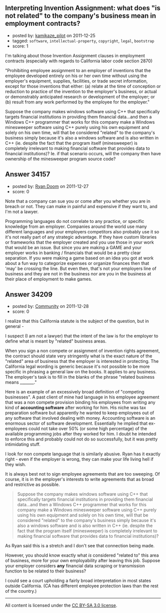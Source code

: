 ## Interpreting Invention Assignment: what does "is not related" to the company's business mean in employment contracts?

- posted by: [kamikaze_pilot](https://stackexchange.com/users/-1/6768-kamikaze-pilot) on 2011-12-25
- tagged: `software`, `intellectual-property`, `copyright`, `legal`, `bootstrap`
- score: 1

I'm talking about those Invention Assignment clauses in employment contracts (especially with regards to California labor code section 2870)

"Prohibiting employee assignment to an employer of inventions that the employee developed entirely on his or her own time without using the employer's equipment, supplies, facilities, or trade secret information, except for those inventions that either: (a) relate at the time of conception or reduction to practice of the invention to the employer's business, or actual or demonstrably anticipated research or development of the employer; or (b) result from any work performed by the employee for the employer."

Suppose the company makes windows software using C++ that specifically targets financial institutions in providing them financial data...and then a Windows C++ programmer that works for this company make a Windows minesweeper software using C++ purely using his own equipment and solely on his own time, will that be considered "related" to the company's business simply because it's also a windows software and is also written in C++ (ie. despite the fact that the program itself (minesweeper) is completely irrelevant to making financial software that provides data to financial institutions)? Ie. if that scenario occurs, will the company then have ownership of the minesweeper program source code?


## Answer 34157

- posted by: [Ryan Doom](https://stackexchange.com/users/-1/5655-ryan-doom) on 2011-12-27
- score: 0

Note that a company can sue you or come after you whether you are in breach or not.  They can make in painful and expensive if they want to, and I'm not a lawyer.

Programming languages do not correlate to any practice, or specific knowledge from an employer. Companies around the world use many different languages and your employers competitors also probably use it so it's not really part of any strategic advantage.  If they have custom libraries or frameworks that the employer created and you use those in your work that would be an issue. But since you are making a GAME and your employer works in banking / financials that would be a pretty clear separation.  If you were making a game based on an idea you got at work about a fun way to categorize expenses or organize finances then that 'may' be crossing the line.  But even then, that's not your employers line of business and they are not in the business nor are you in the business at their place of employment to make games.


## Answer 34209

- posted by: [Community](https://stackexchange.com/users/-1/-1-community) on 2011-12-28
- score: 0

I realize that this California statute is the subject of the question, but in general - 

I suspect (I am not a lawyer) that the intent of the law is for the employer to define what is meant by "related" business areas. 

When you sign a non compete or assignment of invention rights agreement, the contract should state very stringently what is the exact nature of the "related" area of business that the employer is interested in protecting. The California legal wording is generic because it's not possible to be more specific in phrasing a general law on the books. It applies to any business. The employer's task is to fill in the blanks of the phrase "related business means _______."

Here is an example of an excessively broad definition of "competing businesses". A past client of mine had language in his employee agreement that was a non compete provision binding his employees from writing any kind of **accounting software** after working for him.  His niche was tax preparation software but apparently he wanted to keep employees out of any software that involved dealing with money. Accounting software is an enormous sector of software development. Essentially he implied that ex-employees could not take over 50% (or some high percentage) of the available programming jobs after they worked for him. I doubt he intended to enforce this and probably could not do so successfully, but it was pretty intimidating stuff. 

I look for non compete language that is similarly abusive. Ryan has it exactly right - even if the employer is wrong, they can make your life living hell if they wish. 

It is always best not to sign employee agreements that are too sweeping. Of course, it is in the employer's interests to write agreements that as broad and restrictive as possible. 

> Suppose the company makes windows software using C++ that specifically targets financial institutions in providing them financial data...and then a Windows C++ programmer that works for this company make a Windows minesweeper software using C++ purely using his own equipment and solely on his own time, will that be considered "related" to the company's business simply because it's also a windows software and is also written in C++ (ie. despite the fact that the program itself (minesweeper) is completely irrelevant to making financial software that provides data to financial institutions)?

As Ryan said this is a stretch and I don't see that connection being made. 

However, you should know exactly what *is* considered "related to" this area of business, more for your own employability after leaving this job. Suppose your employer considers **any** financial data scraping or transmission function to be related to their business? 

I could see a court upholding a fairly broad interpretation in most states outside California. (CA has different employee protection laws than the rest of the country.)



---

All content is licensed under the [CC BY-SA 3.0 license](https://creativecommons.org/licenses/by-sa/3.0/).

